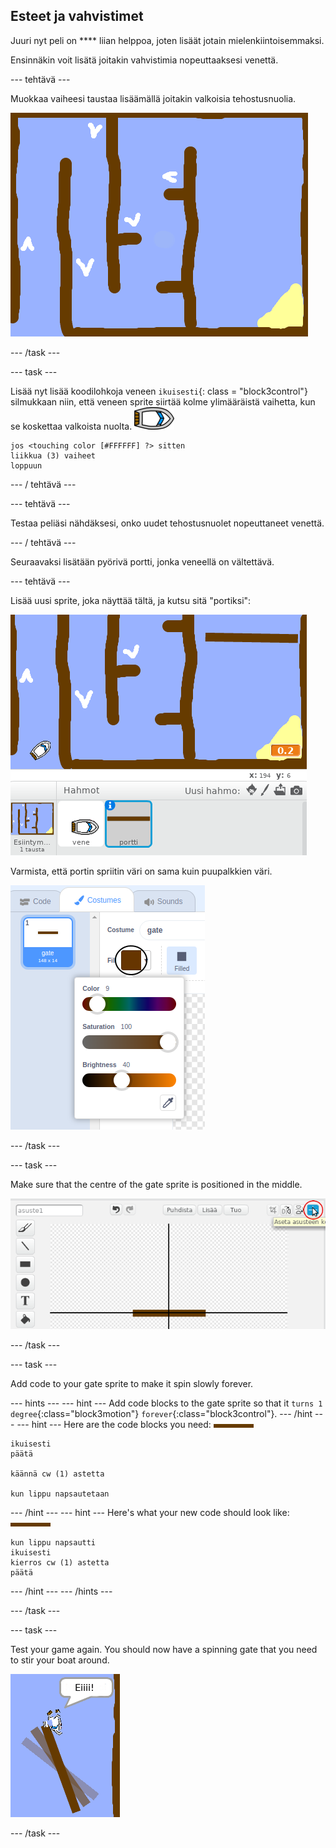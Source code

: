 ## Esteet ja vahvistimet

Juuri nyt peli on **** liian helppoa, joten lisäät jotain mielenkiintoisemmaksi.

Ensinnäkin voit lisätä joitakin vahvistimia nopeuttaaksesi venettä.

\--- tehtävä \---

Muokkaa vaiheesi taustaa lisäämällä joitakin valkoisia tehostusnuolia.

![kuvakaappaus](images/boat-boost.png)

\--- /task \---

\--- task \---

Lisää nyt lisää koodilohkoja veneen `ikuisesti`{: class = "block3control"} silmukkaan niin, että veneen sprite siirtää kolme ylimääräistä vaihetta, kun se koskettaa valkoista nuolta. ![veneen-sprite](images/boat_resize.png)

```blocks3
jos <touching color [#FFFFFF] ?> sitten
liikkua (3) vaiheet
loppuun
```

\--- / tehtävä \---

\--- tehtävä \---

Testaa peliäsi nähdäksesi, onko uudet tehostusnuolet nopeuttaneet venettä.

\--- / tehtävä \---

Seuraavaksi lisätään pyörivä portti, jonka veneellä on vältettävä.

\--- tehtävä \---

Lisää uusi sprite, joka näyttää tältä, ja kutsu sitä "portiksi":

![kuvakaappaus](images/boat-gate.png)

Varmista, että portin spriitin väri on sama kuin puupalkkien väri.

![screenshot](images/brown-hsv.png)

\--- /task \---

\--- task \---

Make sure that the centre of the gate sprite is positioned in the middle.

![screenshot](images/boat-center.png)

\--- /task \---

\--- task \---

Add code to your gate sprite to make it spin slowly forever.

\--- hints \--- \--- hint \--- Add code blocks to the gate sprite so that it `turns 1 degree`{:class="block3motion"} `forever`{:class="block3control"}. \--- /hint \--- \--- hint \--- Here are the code blocks you need: ![portti](images/gate.png)

```blocks3
ikuisesti
päätä

käännä cw (1) astetta

kun lippu napsautetaan
```

\--- /hint \--- \--- hint \--- Here's what your new code should look like: ![gate](images/gate.png)

```blocks3
kun lippu napsautti
ikuisesti
kierros cw (1) astetta
päätä
```

\--- /hint \--- \--- /hints \---

\--- /task \---

\--- task \---

Test your game again. You should now have a spinning gate that you need to stir your boat around.

![screenshot](images/boat-gate-test.png)

\--- /task \---